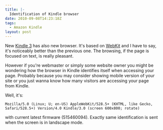 ```yaml
---
title: |-
  Identification of Kindle browser
date: 2010-09-08T14:23:18Z
tags:
  - Amazon Kindle
layout: post
---
```

New [Kindle 3][1] has also new browser. It's based on [WebKit][2] and I have to say, it's noticeably better than the previous one. The browsing, if the page is focused on text, is really pleasant.

However if you're webmaster or simply some website owner you might be wondering how the browser in Kindle identifies itself when accessing your page. Probably because you may consider showing mobile version of your site or you just wanna know how many visitors are accessing your page from Kindle.

Well, it's:

```text
Mozilla/5.0 (Linux; U; en-US) AppleWebKit/528.5+ (KHTML, like Gecko, Safari/528.5+) Version/4.0 Kindle/3.0 (screen 600x800; rotate)
```

with current latest firmware (515460094). Exactly same identification is sent when the screen is in landscape mode.

[1]: http://www.amazon.com/Kindle-Wireless-Reading-Display-Globally/dp/B003FSUDM4
[2]: http://webkit.org/